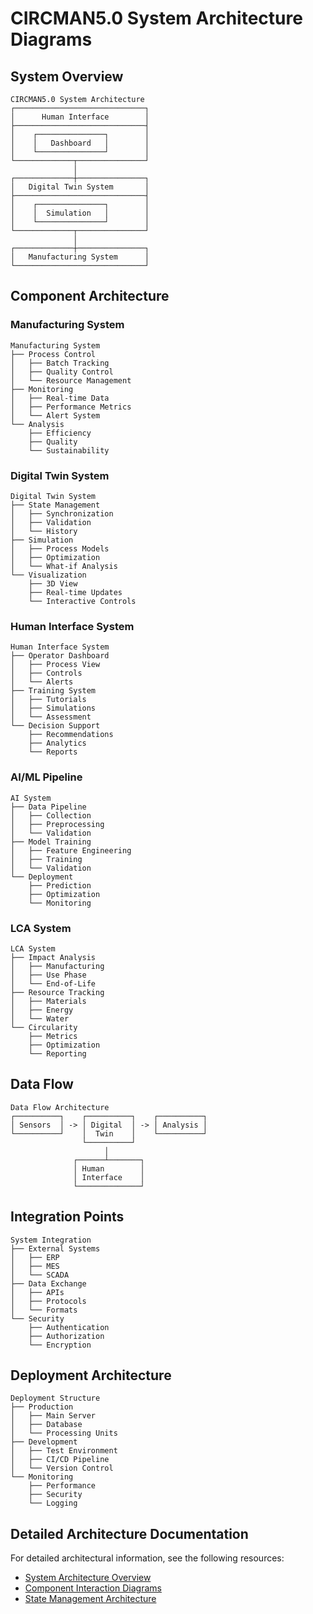 # CIRCMAN5.0 System Architecture Diagrams

## System Overview
```plaintext
CIRCMAN5.0 System Architecture
┌─────────────────────────────┐
│      Human Interface        │
├─────────────────────────────┤
│    ┌───────────────┐        │
│    │   Dashboard   │        │
│    └───────────────┘        │
└─────────────┬───────────────┘
              │
┌─────────────┼───────────────┐
│   Digital Twin System       │
├─────────────────────────────┤
│    ┌───────────────┐        │
│    │  Simulation   │        │
│    └───────────────┘        │
└─────────────┬───────────────┘
              │
┌─────────────┼───────────────┐
│   Manufacturing System      │
└─────────────────────────────┘
```

## Component Architecture

### Manufacturing System
```plaintext
Manufacturing System
├── Process Control
│   ├── Batch Tracking
│   ├── Quality Control
│   └── Resource Management
├── Monitoring
│   ├── Real-time Data
│   ├── Performance Metrics
│   └── Alert System
└── Analysis
    ├── Efficiency
    ├── Quality
    └── Sustainability
```

### Digital Twin System
```plaintext
Digital Twin System
├── State Management
│   ├── Synchronization
│   ├── Validation
│   └── History
├── Simulation
│   ├── Process Models
│   ├── Optimization
│   └── What-if Analysis
└── Visualization
    ├── 3D View
    ├── Real-time Updates
    └── Interactive Controls
```

### Human Interface System
```plaintext
Human Interface System
├── Operator Dashboard
│   ├── Process View
│   ├── Controls
│   └── Alerts
├── Training System
│   ├── Tutorials
│   ├── Simulations
│   └── Assessment
└── Decision Support
    ├── Recommendations
    ├── Analytics
    └── Reports
```

### AI/ML Pipeline
```plaintext
AI System
├── Data Pipeline
│   ├── Collection
│   ├── Preprocessing
│   └── Validation
├── Model Training
│   ├── Feature Engineering
│   ├── Training
│   └── Validation
└── Deployment
    ├── Prediction
    ├── Optimization
    └── Monitoring
```

### LCA System
```plaintext
LCA System
├── Impact Analysis
│   ├── Manufacturing
│   ├── Use Phase
│   └── End-of-Life
├── Resource Tracking
│   ├── Materials
│   ├── Energy
│   └── Water
└── Circularity
    ├── Metrics
    ├── Optimization
    └── Reporting
```

## Data Flow
```plaintext
Data Flow Architecture
┌──────────┐    ┌──────────┐    ┌──────────┐
│ Sensors  │ -> │ Digital  │ -> │ Analysis │
└──────────┘    │  Twin    │    └──────────┘
                └──────────┘
                     │
              ┌──────┴───────┐
              │ Human        │
              │ Interface    │
              └──────────────┘
```

## Integration Points
```plaintext
System Integration
├── External Systems
│   ├── ERP
│   ├── MES
│   └── SCADA
├── Data Exchange
│   ├── APIs
│   ├── Protocols
│   └── Formats
└── Security
    ├── Authentication
    ├── Authorization
    └── Encryption
```

## Deployment Architecture
```plaintext
Deployment Structure
├── Production
│   ├── Main Server
│   ├── Database
│   └── Processing Units
├── Development
│   ├── Test Environment
│   ├── CI/CD Pipeline
│   └── Version Control
└── Monitoring
    ├── Performance
    ├── Security
    └── Logging
```

## Detailed Architecture Documentation

For detailed architectural information, see the following resources:

- [System Architecture Overview](architecture/dt_system_architecture.md)
- [Component Interaction Diagrams](architecture/dt_component_interaction.md)
- [State Management Architecture](architecture/dt_state_management.md)
